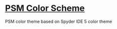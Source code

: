 # [PSM Color Scheme](https://github.com/naumovs/vscode-theme-oceanicnext)

PSM color theme based on Spyder IDE 5 color theme
